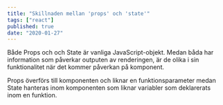 ```yaml
---
title: "Skillnaden mellan 'props' och 'state'"
tags: ["react"]
published: true
date: "2020-01-27"
---
```


Både Props och och State är vanliga JavaScript-objekt. Medan båda har information som påverkar outputen av renderingen, är de olika i sin funktionalitet när det kommer påverkan på komponent. 

Props överförs till komponenten och liknar en funktionsparameter medan State hanteras inom komponenten som liknar variabler som deklarerats inom en funktion.


  

